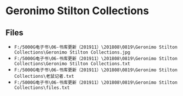 # Geronimo Stilton Collections

## Files

- `F:/5000G电子书\06-书库更新（201911）\201808\0819\Geronimo Stilton Collections\Geronimo Stilton Collections.jpg`
- `F:/5000G电子书\06-书库更新（201911）\201808\0819\Geronimo Stilton Collections\Geronimo Stilton Collections.txt`
- `F:/5000G电子书\06-书库更新（201911）\201808\0819\Geronimo Stilton Collections\老鼠记者.txt`
- `F:/5000G电子书\06-书库更新（201911）\201808\0819\Geronimo Stilton Collections\files.txt`
